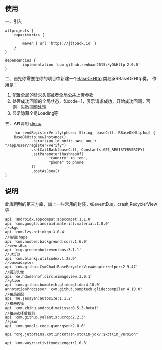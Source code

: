 
## 使用

一、引入

	allprojects {
		repositories {
			...
			maven { url 'https://jitpack.io' }
		}
	}
  
	dependencies {
	        implementation 'com.github.renhuan2015:MyOkHttp:2.0.0'
	}
	

二、首先你需要在你的项目中新建一个[BaseOkHttp](https://github.com/renhuan2015/MyOkHttp/blob/master/app/src/main/java/com/example/administrator/myokhttp/config/BaseOkHttp.kt)
类继承RBaseOkHttp类。
作用是：
1. 配置全局的请求头部或者全局公共上传参数
2. 处理成功回调的全局状态，如code=1，表示请求成功，开始成功回调，否则，失败回调处理
3. 显示隐藏全局Loading等

三、API调用 [demo](https://github.com/renhuan2015/MyOkHttp/blob/master/app/src/main/java/com/example/administrator/myokhttp/config/Api.kt)

      
        fun sendRegisterVerify(phone: String, baseCall: RBaseOkHttpImp) {
        BaseOkHttp.newInstance()
                .setUrl(BuildConfig.BASE_URL + "/app/user/register/verify")
                .setCallBack(baseCall, Constants.GET_REGISTERVERIFY)
                .setParameter(hashMapOf(
                        "country" to "86",
                        "phone" to phone
                ))
                .postAsJson()
    }
      
 ## 说明
 
 此库用到的第三方库，加上一些常用的封装，如eventBus，crash,RecyclerView等
 
    api 'androidx.appcompat:appcompat:1.1.0'
    api 'com.google.android.material:material:1.0.0'
    //okgo
    api 'com.lzy.net:okgo:3.0.4'
    //按钮shape
    api 'com.noober.background:core:1.6.0'
    //eventBus
    api 'org.greenrobot:eventbus:3.1.1'
    //utils
    api 'com.blankj:utilcodex:1.25.9'
    //baseadapter
    api 'com.github.CymChad:BaseRecyclerViewAdapterHelper:2.9.47'
    //圆形头像
    api 'de.hdodenhof:circleimageview:3.0.1'
    //glide
    api 'com.github.bumptech.glide:glide:4.10.0'
    annotationProcessor 'com.github.bumptech.glide:compiler:4.10.0'
    //布局适配
    api 'me.jessyan:autosize:1.1.2'
    //相册选择
    api 'com.zhihu.android:matisse:0.5.3-beta1'
    //相册选择后裁剪
    api 'com.github.yalantis:ucrop:2.2.3'
    //gson
    api 'com.google.code.gson:gson:2.8.6'

    api "org.jetbrains.kotlin:kotlin-stdlib-jdk7:$kotlin_version"

    api 'com.wuyr:activitymessenger:1.0.3'
